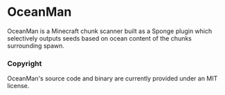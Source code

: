 # OceanMan
OceanMan is a Minecraft chunk scanner built as a Sponge plugin which selectively outputs seeds based on ocean content of the chunks surrounding spawn.

### Copyright
OceanMan's source code and binary are currently provided under an MIT license.
